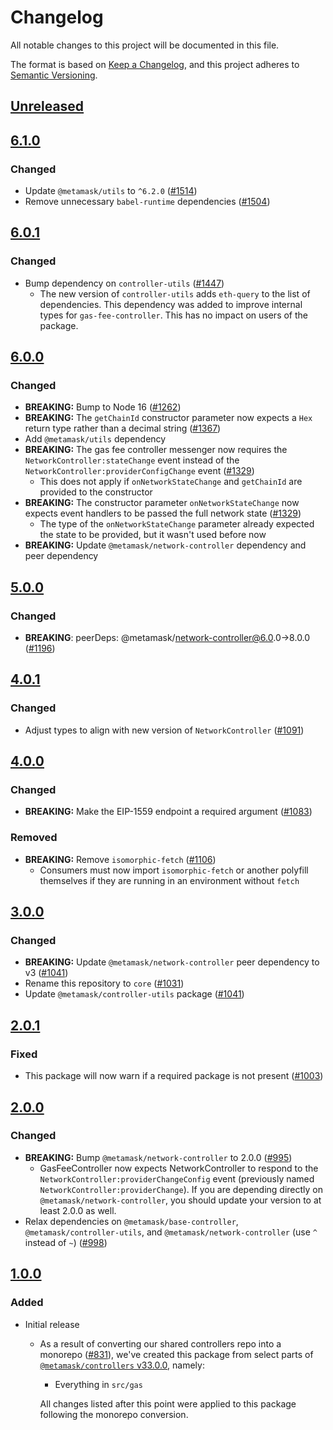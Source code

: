 # Changelog
All notable changes to this project will be documented in this file.

The format is based on [Keep a Changelog](https://keepachangelog.com/en/1.0.0/),
and this project adheres to [Semantic Versioning](https://semver.org/spec/v2.0.0.html).

## [Unreleased]

## [6.1.0]
### Changed
- Update `@metamask/utils` to `^6.2.0` ([#1514](https://github.com/MetaMask/core/pull/1514))
- Remove unnecessary `babel-runtime` dependencies ([#1504](https://github.com/MetaMask/core/pull/1504))

## [6.0.1]
### Changed
- Bump dependency on `controller-utils` ([#1447](https://github.com/MetaMask/core/pull/1447))
  - The new version of `controller-utils` adds `eth-query` to the list of dependencies. This dependency was added to improve internal types for `gas-fee-controller`. This has no impact on users of the package.

## [6.0.0]
### Changed
- **BREAKING:** Bump to Node 16 ([#1262](https://github.com/MetaMask/core/pull/1262))
- **BREAKING:** The `getChainId` constructor parameter now expects a `Hex` return type rather than a decimal string ([#1367](https://github.com/MetaMask/core/pull/1367))
- Add `@metamask/utils` dependency
- **BREAKING:** The gas fee controller messenger now requires the `NetworkController:stateChange` event instead of the `NetworkController:providerConfigChange` event ([#1329](https://github.com/MetaMask/core/pull/1329))
  - This does not apply if `onNetworkStateChange` and `getChainId` are provided to the constructor
- **BREAKING:** The constructor parameter `onNetworkStateChange` now expects event handlers to be passed the full network state ([#1329](https://github.com/MetaMask/core/pull/1329))
  - The type of the `onNetworkStateChange` parameter already expected the state to be provided, but it wasn't used before now
- **BREAKING:** Update `@metamask/network-controller` dependency and peer dependency

## [5.0.0]
### Changed
- **BREAKING**: peerDeps: @metamask/network-controller@6.0.0->8.0.0 ([#1196](https://github.com/MetaMask/core/pull/1196))

## [4.0.1]
### Changed
- Adjust types to align with new version of `NetworkController` ([#1091](https://github.com/MetaMask/core/pull/1091))

## [4.0.0]
### Changed
- **BREAKING:** Make the EIP-1559 endpoint a required argument ([#1083](https://github.com/MetaMask/core/pull/1083))

### Removed
- **BREAKING:** Remove `isomorphic-fetch` ([#1106](https://github.com/MetaMask/controllers/pull/1106))
  - Consumers must now import `isomorphic-fetch` or another polyfill themselves if they are running in an environment without `fetch`

## [3.0.0]
### Changed
- **BREAKING:** Update `@metamask/network-controller` peer dependency to v3 ([#1041](https://github.com/MetaMask/controllers/pull/1041))
- Rename this repository to `core` ([#1031](https://github.com/MetaMask/controllers/pull/1031))
- Update `@metamask/controller-utils` package ([#1041](https://github.com/MetaMask/controllers/pull/1041))

## [2.0.1]
### Fixed
- This package will now warn if a required package is not present ([#1003](https://github.com/MetaMask/core/pull/1003))

## [2.0.0]
### Changed
- **BREAKING:** Bump `@metamask/network-controller` to 2.0.0 ([#995](https://github.com/MetaMask/core/pull/995))
  - GasFeeController now expects NetworkController to respond to the `NetworkController:providerChangeConfig` event (previously named `NetworkController:providerChange`). If you are depending directly on `@metamask/network-controller`, you should update your version to at least 2.0.0 as well.
- Relax dependencies on `@metamask/base-controller`, `@metamask/controller-utils`, and `@metamask/network-controller` (use `^` instead of `~`) ([#998](https://github.com/MetaMask/core/pull/998))

## [1.0.0]
### Added
- Initial release
  - As a result of converting our shared controllers repo into a monorepo ([#831](https://github.com/MetaMask/core/pull/831)), we've created this package from select parts of [`@metamask/controllers` v33.0.0](https://github.com/MetaMask/core/tree/v33.0.0), namely:
    - Everything in `src/gas`

    All changes listed after this point were applied to this package following the monorepo conversion.

[Unreleased]: https://github.com/MetaMask/core/compare/@metamask/gas-fee-controller@6.1.0...HEAD
[6.1.0]: https://github.com/MetaMask/core/compare/@metamask/gas-fee-controller@6.0.1...@metamask/gas-fee-controller@6.1.0
[6.0.1]: https://github.com/MetaMask/core/compare/@metamask/gas-fee-controller@6.0.0...@metamask/gas-fee-controller@6.0.1
[6.0.0]: https://github.com/MetaMask/core/compare/@metamask/gas-fee-controller@5.0.0...@metamask/gas-fee-controller@6.0.0
[5.0.0]: https://github.com/MetaMask/core/compare/@metamask/gas-fee-controller@4.0.1...@metamask/gas-fee-controller@5.0.0
[4.0.1]: https://github.com/MetaMask/core/compare/@metamask/gas-fee-controller@4.0.0...@metamask/gas-fee-controller@4.0.1
[4.0.0]: https://github.com/MetaMask/core/compare/@metamask/gas-fee-controller@3.0.0...@metamask/gas-fee-controller@4.0.0
[3.0.0]: https://github.com/MetaMask/core/compare/@metamask/gas-fee-controller@2.0.1...@metamask/gas-fee-controller@3.0.0
[2.0.1]: https://github.com/MetaMask/core/compare/@metamask/gas-fee-controller@2.0.0...@metamask/gas-fee-controller@2.0.1
[2.0.0]: https://github.com/MetaMask/core/compare/@metamask/gas-fee-controller@1.0.0...@metamask/gas-fee-controller@2.0.0
[1.0.0]: https://github.com/MetaMask/core/releases/tag/@metamask/gas-fee-controller@1.0.0
